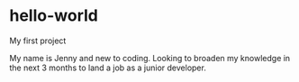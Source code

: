 # hello-world
My first project

My name is Jenny and new to coding. Looking to broaden my knowledge in the next 3 months to land a job as a junior developer.
